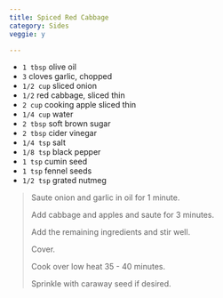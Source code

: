 ```yaml
---
title: Spiced Red Cabbage 
category: Sides
veggie: y

--- 
```

* `1 tbsp` olive oil
* `3` cloves garlic, chopped
* `1/2 cup` sliced onion
* `1/2` red cabbage, sliced thin
* `2 cup` cooking apple sliced thin
* `1/4 cup` water
* `2 tbsp` soft brown sugar
* `2 tbsp` cider vinegar
* `1/4 tsp` salt
* `1/8 tsp` black pepper
* `1 tsp` cumin seed
* `1 tsp` fennel seeds
* `1/2 tsp` grated nutmeg
 
> Saute onion and garlic in oil for 1 minute.
>
> Add cabbage and apples and saute for 3 minutes.
>
> Add the remaining ingredients and stir well.
>
> Cover.
>
> Cook over low heat 35 - 40 minutes.
>
> Sprinkle with caraway seed if desired.

